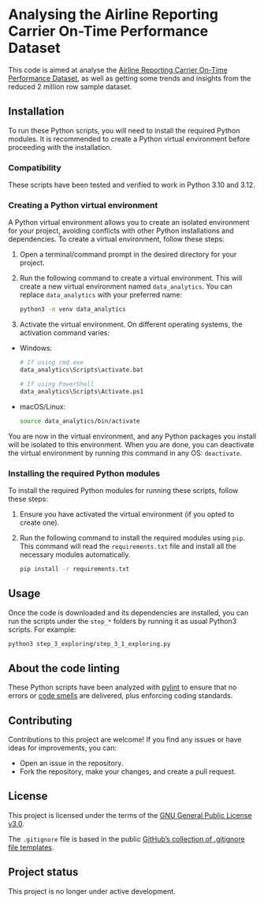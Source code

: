 # Analysing the Airline Reporting Carrier On-Time Performance Dataset
This code is aimed at analyse the [Airline Reporting Carrier On-Time Performance Dataset](https://developer.ibm.com/data/airline/), as well as getting some trends and insights from the reduced 2 million row sample dataset.

## Installation
To run these Python scripts, you will need to install the required Python modules. It is recommended to create a Python virtual environment before proceeding with the installation.

### Compatibility
These scripts have been tested and verified to work in Python 3.10 and 3.12.

### Creating a Python virtual environment
A Python virtual environment allows you to create an isolated environment for your project, avoiding conflicts with other Python installations and dependencies. To create a virtual environment, follow these steps:

1. Open a terminal/command prompt in the desired directory for your project.
2. Run the following command to create a virtual environment. This will create a new virtual environment named `data_analytics`. You can replace `data_analytics` with your preferred name:

    ```bash
    python3 -m venv data_analytics
    ```

1. Activate the virtual environment. On different operating systems, the activation command varies:
 * Windows:

    ```bash
    # If using cmd.exe
    data_analytics\Scripts\activate.bat

    # If using PowerShell
    data_analytics\Scripts\Activate.ps1
    ```

 * macOS/Linux:
    ```bash
    source data_analytics/bin/activate
    ```

You are now in the virtual environment, and any Python packages you install will be isolated to this environment. When you are done, you can deactivate the virtual environment by running this command in any OS: `deactivate`.

### Installing the required Python modules
To install the required Python modules for running these scripts, follow these steps:

1. Ensure you have activated the virtual environment (if you opted to create one).
2. Run the following command to install the required modules using `pip`. This command will read the `requirements.txt` file and install all the necessary modules automatically.

    ```bash
    pip install -r requirements.txt
    ```

## Usage
Once the code is downloaded and its dependencies are installed, you can run the scripts under the `step_*` folders by running it as usual Python3 scripts. For example:

```bash
python3 step_3_exploring/step_3_1_exploring.py
```

## About the code linting
These Python scripts have been analyzed with [pylint](https://pypi.org/project/pylint/) to ensure that no errors or [code smells](https://martinfowler.com/bliki/CodeSmell.html) are delivered, plus enforcing coding standards.

## Contributing
Contributions to this project are welcome! If you find any issues or have ideas for improvements, you can:
 * Open an issue in the repository.
 * Fork the repository, make your changes, and create a pull request.

## License
This project is licensed under the terms of the [GNU General Public License v3.0](https://choosealicense.com/licenses/gpl-3.0/).

The `.gitignore` file is based in the public [GitHub’s collection of .gitignore file templates](https://github.com/github/gitignore).

## Project status
This project is no longer under active development.
